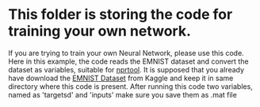 # This folder is storing the code for training your own network.

If you are trying to train your own Neural Network, please use this code. Here in this example, the code reads the EMNIST dataset and convert the dataset as variables, suitable for [nprtool](https://www.mathworks.com/help/deeplearning/ref/nprtool.html). It is supposed that you already have download the [EMNIST Dataset](https://www.kaggle.com/crawford/emnist) from Kaggle and keep it in same directory where this code is present. After running this code two variables, named as 'targetsd' and 'inputs' make sure you save them as .mat file